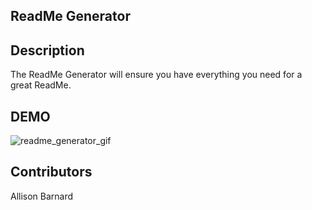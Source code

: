 ## ReadMe Generator 

      
## Description 
The ReadMe Generator will ensure you have everything you need for a great ReadMe.

 ## DEMO
  ![readme_generator_gif](/readMe.gif)
  
  ## Contributors
  Allison Barnard
